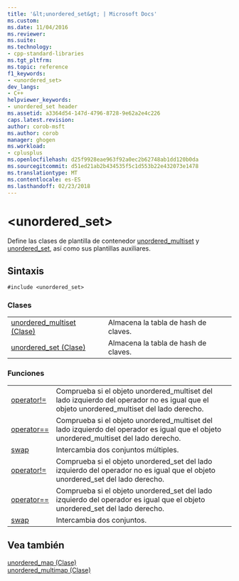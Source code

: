```yaml
---
title: '&lt;unordered_set&gt; | Microsoft Docs'
ms.custom: 
ms.date: 11/04/2016
ms.reviewer: 
ms.suite: 
ms.technology:
- cpp-standard-libraries
ms.tgt_pltfrm: 
ms.topic: reference
f1_keywords:
- <unordered_set>
dev_langs:
- C++
helpviewer_keywords:
- unordered_set header
ms.assetid: a3364d54-147d-4796-8728-9e62a2e4c226
caps.latest.revision: 
author: corob-msft
ms.author: corob
manager: ghogen
ms.workload:
- cplusplus
ms.openlocfilehash: d25f9928eae963f92a0ec2b62748ab1dd120b0da
ms.sourcegitcommit: d51ed21ab2b434535f5c1d553b22e432073e1478
ms.translationtype: MT
ms.contentlocale: es-ES
ms.lasthandoff: 02/23/2018
---
```

# <a name="ltunorderedsetgt"></a>&lt;unordered_set&gt;
Define las clases de plantilla de contenedor [unordered_multiset](../standard-library/unordered-multiset-class.md) y [unordered_set](../standard-library/unordered-set-class.md), así como sus plantillas auxiliares.  
  
## <a name="syntax"></a>Sintaxis  
  
```  
#include <unordered_set>  
```  
  
### <a name="classes"></a>Clases  
  
|||  
|-|-|  
|[unordered_multiset (Clase)](../standard-library/unordered-multiset-class.md)|Almacena la tabla de hash de claves.|  
|[unordered_set (Clase)](../standard-library/unordered-set-class.md)|Almacena la tabla de hash de claves.|  
  
### <a name="functions"></a>Funciones  
  
|||  
|-|-|  
|[operator!=](../standard-library/unordered-set-operators.md#op_neq)|Comprueba si el objeto unordered_multiset del lado izquierdo del operador no es igual que el objeto unordered_multiset del lado derecho.|  
|[operator==](../standard-library/unordered-set-operators.md#op_eq_eq)|Comprueba si el objeto unordered_multiset del lado izquierdo del operador es igual que el objeto unordered_multiset del lado derecho.|  
|[swap](../standard-library/unordered-set-functions.md#swap_unordered_multiset)|Intercambia dos conjuntos múltiples.|  
|[operator!=](../standard-library/unordered-set-operators.md#op_neq)|Comprueba si el objeto unordered_set del lado izquierdo del operador no es igual que el objeto unordered_set del lado derecho.|  
|[operator==](../standard-library/unordered-set-operators.md#op_eq_eq)|Comprueba si el objeto unordered_set del lado izquierdo del operador es igual que el objeto unordered_set del lado derecho.|  
|[swap](../standard-library/unordered-set-functions.md#swap)|Intercambia dos conjuntos.|  
  
## <a name="see-also"></a>Vea también  
 [unordered_map (Clase)](../standard-library/unordered-map-class.md)   
 [unordered_multimap (Clase)](../standard-library/unordered-multimap-class.md)
